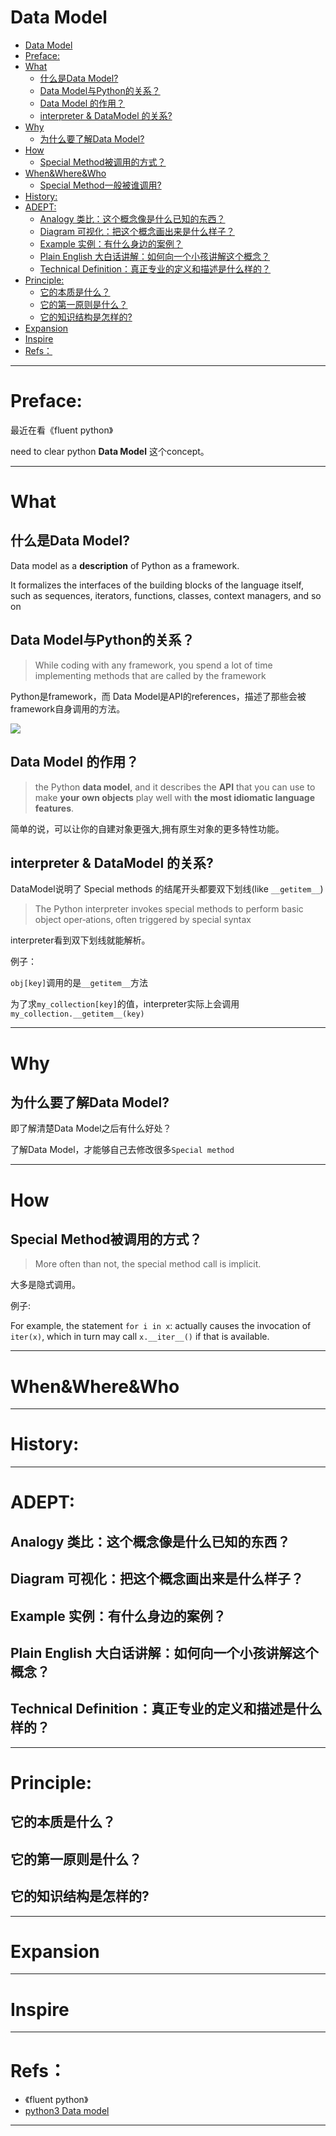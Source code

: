 # Data Model

<!-- TOC -->

- [Data Model](#data-model)
- [Preface:](#preface)
- [What](#what)
    - [什么是Data Model?](#什么是data-model)
    - [Data Model与Python的关系？](#data-model与python的关系)
    - [Data Model 的作用？](#data-model-的作用)
    - [interpreter & DataModel 的关系?](#interpreter--datamodel-的关系)
- [Why](#why)
    - [为什么要了解Data Model?](#为什么要了解data-model)
- [How](#how)
    - [Special Method被调用的方式？](#special-method被调用的方式)
- [When&Where&Who](#whenwherewho)
    - [Special Method一般被谁调用?](#special-method一般被谁调用)
- [History:](#history)
- [ADEPT:](#adept)
    - [Analogy 类比：这个概念像是什么已知的东西？](#analogy-类比这个概念像是什么已知的东西)
    - [Diagram 可视化：把这个概念画出来是什么样子？](#diagram-可视化把这个概念画出来是什么样子)
    - [Example 实例：有什么身边的案例？](#example-实例有什么身边的案例)
    - [Plain English 大白话讲解：如何向一个小孩讲解这个概念？](#plain-english-大白话讲解如何向一个小孩讲解这个概念)
    - [Technical Definition：真正专业的定义和描述是什么样的？](#technical-definition真正专业的定义和描述是什么样的)
- [Principle:](#principle)
    - [它的本质是什么？](#它的本质是什么)
    - [它的第一原则是什么？](#它的第一原则是什么)
    - [它的知识结构是怎样的?](#它的知识结构是怎样的)
- [Expansion](#expansion)
- [Inspire](#inspire)
- [Refs：](#refs)

<!-- /TOC -->

---

# Preface:

最近在看《fluent python》

need to clear python **Data Model** 这个concept。

---

# What

## 什么是Data Model?

Data model as a **description** of Python as a framework. 

It formalizes the interfaces of the building blocks of the language itself, such as sequences, iterators, functions, classes, context managers, and so on


## Data Model与Python的关系？

> While coding with any framework, you spend a lot of time implementing methods that are called by the framework

Python是framework，而 Data Model是API的references，描述了那些会被framework自身调用的方法。

![](https://ws4.sinaimg.cn/large/006tNbRwgy1fwdft3itr9j30ka0d6408.jpg)

## Data Model 的作用？

> the Python **data model**, and it describes the **API** that you can use to make **your own objects** play well with **the most idiomatic language features**.

简单的说，可以让你的自建对象更强大,拥有原生对象的更多特性功能。

## interpreter & DataModel 的关系?

DataModel说明了 Special methods 的结尾开头都要双下划线(like `__getitem__`)

> The Python interpreter invokes special methods to perform basic object oper‐ations, often triggered by special syntax

interpreter看到双下划线就能解析。

例子：

`obj[key]`调用的是`__getitem__`方法

为了求`my_collection[key]`的值，interpreter实际上会调用`my_collection.__getitem__(key)`

---

# Why

## 为什么要了解Data Model?

即了解清楚Data Model之后有什么好处？

了解Data Model，才能够自己去修改很多`Special method`



---

# How

## Special Method被调用的方式？

> More often than not, the special method call is implicit. 

大多是隐式调用。

例子:

For example, the statement `for i in x`: actually causes the invocation of `iter(x)`, which in turn may call `x.__iter__()` if that is available.


---

# When&Where&Who





---

# History:


---

# ADEPT:

## Analogy 类比：这个概念像是什么已知的东西？

## Diagram 可视化：把这个概念画出来是什么样子？

## Example 实例：有什么身边的案例？

## Plain English 大白话讲解：如何向一个小孩讲解这个概念？

## Technical Definition：真正专业的定义和描述是什么样的？

---

# Principle:

## 它的本质是什么？

## 它的第一原则是什么？

## 它的知识结构是怎样的?


---

# Expansion


---

# Inspire


----

# Refs：

- 《fluent python》
- [python3 Data model](https://docs.python.org/3/reference/datamodel.html)

---








